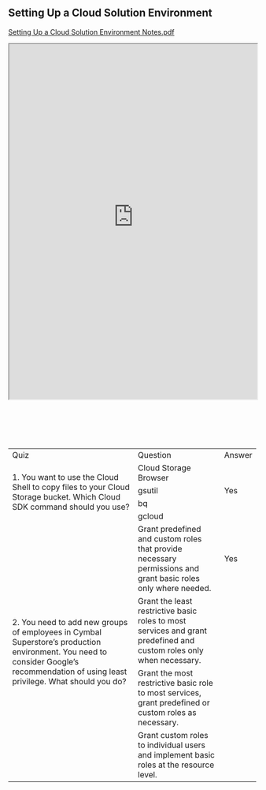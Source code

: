 ## Setting Up a Cloud Solution Environment

[Setting Up a Cloud Solution Environment Notes.pdf](https://chinmayakumarbiswal.github.io/Google-Cloud-Associate-Cloud-Engineer-Certification-Learning/Setting%20Up%20a%20Cloud%20Solution%20Environment%20study%20plan.pdf)

<iframe src="https://chinmayakumarbiswal.github.io/Google-Cloud-Associate-Cloud-Engineer-Certification-Learning/Setting%20Up%20a%20Cloud%20Solution%20Environment%20study%20plan.pdf" width="100%" height="720px"></iframe>


<br><br><br><br>



<table>
    <tr>
        <td>Quiz</td>
        <td>Question</td>
        <td>Answer</td>
    </tr>
    <tr>
        <td rowspan="4"> 1. You want to use the Cloud Shell to copy files to your Cloud Storage bucket. Which Cloud SDK command should you use? </td>
        <td> Cloud Storage Browser </td>
        <td> </td>
    </tr>
    <tr>
        <td> gsutil </td>
        <td>Yes</td>
    </tr>
    <tr>
        <td> bq </td>
        <td> </td>
    </tr>
    <tr>
        <td> gcloud </td>
        <td> </td>
    </tr>
    <tr>
        <td rowspan="4"> 2. You need to add new groups of employees in Cymbal Superstore’s production environment. You need to consider Google’s recommendation of using least privilege. What should you do? </td>
        <td>Grant predefined and custom roles that provide necessary permissions and grant basic roles only where needed. </td>
        <td>Yes</td>
    </tr>
    <tr>
        <td> Grant the least restrictive basic roles to most services and grant predefined and custom roles only when necessary. </td>
        <td></td>
    </tr>
    <tr>
        <td> Grant the most restrictive basic role to most services, grant predefined or custom roles as necessary. </td>
        <td> </td>
    </tr>
    <tr>
        <td> Grant custom roles to individual users and implement basic roles at the resource level. </td>
        <td> </td>
    </tr>
</table>
